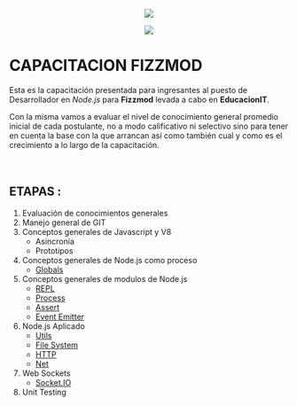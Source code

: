 <p align="center"><img src="https://i.imgur.com/rLMxMbQ.png"/></p>
<p align="center"><img src="https://www.educacionit.com/images/logo-educacionit.png"/></p>

# CAPACITACION FIZZMOD

Esta es la capacitación presentada para ingresantes al puesto de Desarrollador en *Node.js* para **Fizzmod** levada a cabo en **EducacionIT**.

Con la misma vamos a evaluar el nivel de conocimiento general promedio inicial de cada postulante, no a modo calificativo ni selectivo sino para tener en cuenta la base con la que arrancan así como también cual y como es el crecimiento a lo largo de la capacitación.  
<br>
<br>
## ETAPAS :
1. Evaluación de conocimientos generales
2. Manejo general de GIT
3. Conceptos generales de Javascript y V8
    * Asincronía
    * Prototipos 
3. Conceptos generales de Node.js como proceso
    * [Globals](https://nodejs.org/api/globals.html)
4. Conceptos generales de modulos de Node.js
    * [REPL](https://nodejs.org/api/repl.html)
    * [Process](https://nodejs.org/api/process.html)
    * [Assert](https://nodejs.org/api/assert.html)
    * [Event Emitter](https://nodejs.org/api/events.html)
5. Node.js Aplicado
    * [Utils](https://nodejs.org/api/util.html)
    * [File System](https://nodejs.org/api/fs.html)
    * [HTTP](https://nodejs.org/api/http.html)
    * [Net](https://nodejs.org/api/net.html)
6. Web Sockets
    * [Socket.IO](https://socket.io/)
6. Unit Testing

